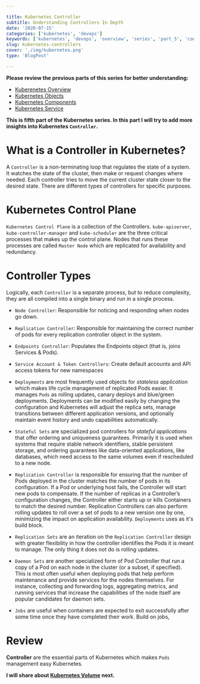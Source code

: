 ```yaml
---

title: Kubernetes Controller
subtitle: Understanding Controllers In Depth
date: '2020-07-15'
categories: ['kubernetes', 'devops']
keywords: ['kubernetes', 'devops', 'overview', 'series', 'part_5', 'controllers']
slug: kubernetes-controllers
cover: './img/kubernetes.png'
type: 'BlogPost'

---
```


__Please review the previous parts of this series for better understanding:__ 
- [Kuberenetes Overview](https://codeanit.com/posts/kubernetes-overview)
- [Kubernetes Objects](https://codeanit.com/posts/kubernetes-objects)
- [Kubernetes Components](https://codeanit.com/posts/kubernetes-components)
- [Kubernetes Service](https://codeanit.com/posts/kubernetes-services)

__This is fifth part of the Kubernetes series. In this part I will try to add more insights into Kubernetes `Controller`.__


# What is a Controller in Kubernetes?
A `Controller` is a non-terminating loop that regulates the state of a system. It watches the state of the cluster, then make or request changes where needed. Each controller tries to move the current cluster state closer to the desired state. There are different types of controllers for specific purposes.

# **Kubernetes Control Plane** 
`Kubernetes Control Plane` is a collection of the Controllers. `kube-apiserver`, `kube-controller-manager` and `kube-scheduler` are the three critical processes that makes up the control plane. Nodes that runs these processes are called `Master Node` which are replicated for availability and redundancy.


# Controller Types
Logically, each `Controller` is a separate process, but to reduce complexity, they are all compiled into a single binary and run in a single process. 

- `Node Controller`: Responsible for noticing and responding when nodes go down.

- `Replication Controller`: Responsible for maintaining the correct number of pods for every replication controller object in the system.

- `Endpoints Controller`: Populates the Endpoints object (that is, joins Services & Pods).

- `Service Account & Token Controllers`: Create default accounts and API access tokens for new namespaces

- `Deployments` are most frequently used objects for _stateless application_ which makes life cycle management of replicated Pods easier. It manages `Pods` as rolling updates, canary deploys and blue/green deployments. Deployments can be modified easily by changing the configuration and Kubernetes will adjust the replica sets, manage transitions between different application versions, and optionally maintain event history and undo capabilities automatically. 

- `Stateful Sets` are specialized pod controllers for _stateful applications_ that offer ordering and uniqueness guarantees. Primarily it is used when systems that require stable network identifiers, stable persistent storage, and ordering guarantees like data-oriented applications, like databases, which need access to the same volumes even if rescheduled to a new node.

- `Replication Controller` is responsible for ensuring that the number of Pods deployed in the cluster matches the number of pods in its configuration. If a Pod or underlying host fails, the Controller will start new pods to compensate. If the number of replicas in a Controller’s configuration changes, the Controller either starts up or kills Containers to match the desired number. Replication Controllers can also perform rolling updates to roll over a set of pods to a new version one by one, minimizing the impact on application availability. `Deployments` uses as it's build block.

- `Replication Sets` are an iteration on the `Replication Controller` design with greater flexibility in how the controller identifies the Pods it is meant to manage. The only thing it does not do is rolling updates.

- `Daemon Sets` are another specialized form of Pod Controller that run a copy of a Pod on each node in the cluster (or a subset, if specified). This is most often useful when deploying pods that help perform maintenance and provide services for the nodes themselves. For instance, collecting and forwarding logs, aggregating metrics, and running services that increase the capabilities of the node itself are popular candidates for daemon sets.

- `Jobs` are useful when containers are expected to exit successfully after some time once they have completed their work. 
Build on jobs, 


# Review
**Controller** are the essential parts of Kubernetes which makes `Pods` management easy Kubernetes.


__I will share about [Kubernetes Volume](https://codeanit.com/posts/kubernetes-volume) next.__